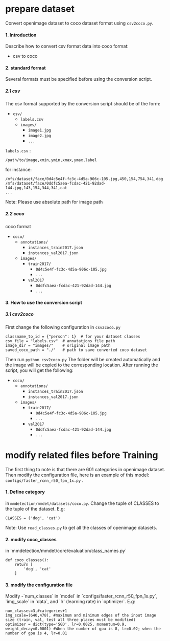 # prepare dataset
Convert openimage dataset to coco dataset format using `csv2coco.py`.
<h4 id="1">1. Introduction</h4>

Describe how to convert csv format data into coco format:

- csv to coco


<h4 id="2">2. standard format</h4>

Several formats must be specified before using the conversion script.

<h5 id="2.1">2.1 csv</h5>


The csv format supported by the conversion script should be of the form:

- `csv/`
    - `labels.csv`
    - `images/`
        - `image1.jpg`
        - `image2.jpg`
        - `...`

`labels.csv` : 

`/path/to/image,xmin,ymin,xmax,ymax,label`

for instance:

```
/mfs/dataset/face/0d4c5e4f-fc3c-4d5a-906c-105.jpg,450,154,754,341,dog
/mfs/dataset/face/0ddfc5aea-fcdac-421-92dad-144.jpg,143,154,344,341,cat
...
```

Note: Please use absolute path for image path


<h5 id="2.2">2.2 coco</h5>

coco format

- `coco/`
    - `annotations/`
        - `instances_train2017.json`
        - `instances_val2017.json`
    - `images/`
        - `train2017/`
            - `0d4c5e4f-fc3c-4d5a-906c-105.jpg`
            - `...`
        - `val2017`
            - `0ddfc5aea-fcdac-421-92dad-144.jpg`
            - `...`



<h4 id="3">3. How to use the conversion script</h4>

<h5 id="3.1">3.1 csv2coco</h5>

First change the following configuration in `csv2coco.py`

```
classname_to_id = {"person": 1}  # for your dataset classes
csv_file = "labels.csv"  # annatations file path
image_dir = "images/"    # original image path
saved_coco_path = "./"   # path to save converted coco dataset
```

Then run `python csv2coco.py`
The folder will be created automatically and the image will be copied to the corresponding location. After running the script, you will get the following:

- `coco/`
    - `annotations/`
        - `instances_train2017.json`
        - `instances_val2017.json`
    - `images/`
        - `train2017/`
            - `0d4c5e4f-fc3c-4d5a-906c-105.jpg`
            - `...`
        - `val2017`
            - `0ddfc5aea-fcdac-421-92dad-144.jpg`
            - `...`

# modify related files before Training
The first thing to note is that there are 601 categories in openimage dataset. Then modify the configuration file, here is an example of this model: `configs/faster_rcnn_r50_fpn_1x.py` .

<h4 id="1">1. Define category</h4>

in `mmdetection/mmdet/datasets/coco.py`. Change the tuple of CLASSES to the tuple of the dataset. E.g:

```
CLASSES = ('dog', 'cat')
```
Note: Use `read_classes.py` to get all the classes of openimage datasets.

<h4 id="1">2. modify coco_classes</h4>
in `mmdetection/mmdet/core/evaluation/class_names.py`

```
def coco_classes():
    return [
        'dog', 'cat'
    ]
```

<h4 id="1">3. modify the configuration file</h4>
Modify -`num_classes` in `model` in `configs/faster_rcnn_r50_fpn_1x.py`, `img_scale` in `data`, and `lr` (learning rate) in `optimizer`. E.g:

```
num_classes=3,#categories+1
img_scale=(640,478), #maximum and minimum edges of the input image size (train, val, test all three places must be modified)
optimizer = dict(type='SGD', lr=0.0025, momentum=0.9, weight_decay=0.0001) #When the number of gpu is 8, lr=0.02; when the number of gpu is 4, lr=0.01
```
